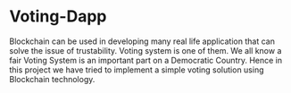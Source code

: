 # Voting-Dapp

Blockchain can be used in developing many real life application that can solve the issue of trustability. Voting system is one of them. We all know a fair Voting System
is an important part on a Democratic Country. Hence in this project we have tried to implement a simple voting solution using Blockchain technology.
 
